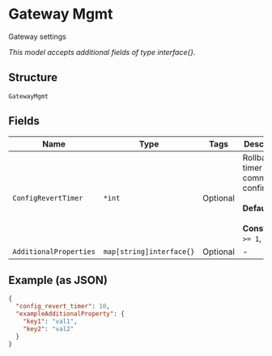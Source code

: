 
# Gateway Mgmt

Gateway settings

*This model accepts additional fields of type interface{}.*

## Structure

`GatewayMgmt`

## Fields

| Name | Type | Tags | Description |
|  --- | --- | --- | --- |
| `ConfigRevertTimer` | `*int` | Optional | Rollback timer for commit confirmed<br><br>**Default**: `10`<br><br>**Constraints**: `>= 1`, `<= 30` |
| `AdditionalProperties` | `map[string]interface{}` | Optional | - |

## Example (as JSON)

```json
{
  "config_revert_timer": 10,
  "exampleAdditionalProperty": {
    "key1": "val1",
    "key2": "val2"
  }
}
```

